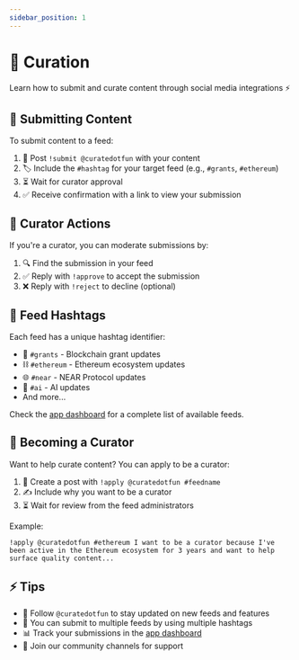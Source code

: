 ```yaml
---
sidebar_position: 1
---
```


# 🔗 Curation

Learn how to submit and curate content through social media integrations ⚡

## 📝 Submitting Content

To submit content to a feed:

1. 🎯 Post `!submit @curatedotfun` with your content
2. 🏷️ Include the `#hashtag` for your target feed (e.g., `#grants`, `#ethereum`)
3. ⏳ Wait for curator approval
4. ✅ Receive confirmation with a link to view your submission

## 👥 Curator Actions

If you're a curator, you can moderate submissions by:

1. 🔍 Find the submission in your feed
2. ✅ Reply with `!approve` to accept the submission
3. ❌ Reply with `!reject` to decline (optional)

## 🎯 Feed Hashtags

Each feed has a unique hashtag identifier:

- 💸 `#grants` - Blockchain grant updates
- ⛓️ `#ethereum` - Ethereum ecosystem updates
- 🌐 `#near` - NEAR Protocol updates
- 🤖 `#ai` - AI updates
- And more...

Check the [app dashboard](https://app.curate.fun) for a complete list of available feeds.

## 🌟 Becoming a Curator

Want to help curate content? You can apply to be a curator:

1. 📝 Create a post with `!apply @curatedotfun #feedname`
2. ✍️ Include why you want to be a curator
3. ⏳ Wait for review from the feed administrators

Example:
```
!apply @curatedotfun #ethereum I want to be a curator because I've been active in the Ethereum ecosystem for 3 years and want to help surface quality content...
```

## ⚡ Tips

- 📌 Follow `@curatedotfun` to stay updated on new feeds and features
- 🔄 You can submit to multiple feeds by using multiple hashtags
- 📊 Track your submissions in the [app dashboard](https://app.curate.fun)
- 💬 Join our community channels for support

